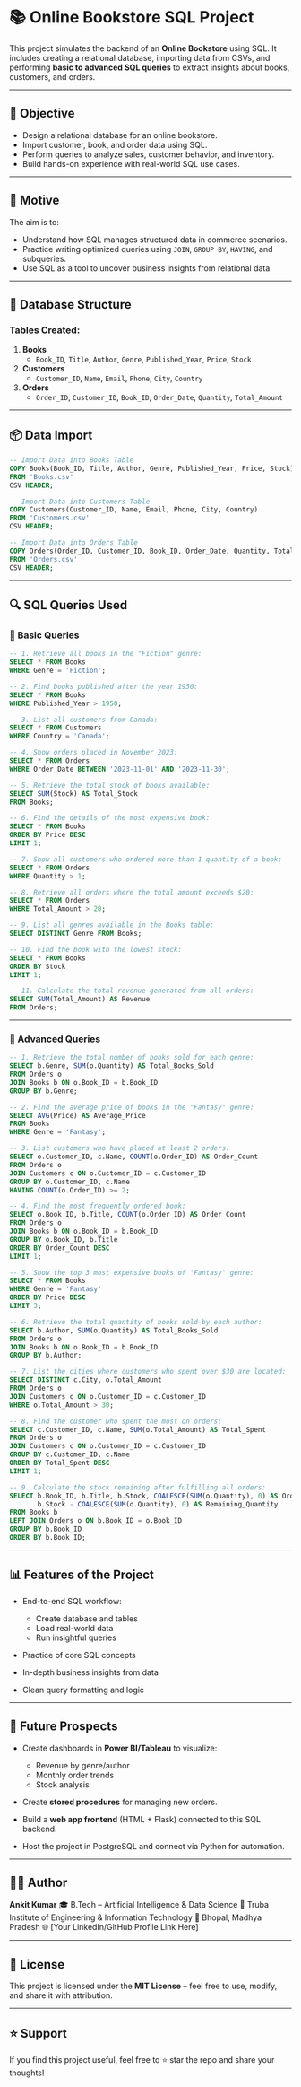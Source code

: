 
# 📚 Online Bookstore SQL Project

This project simulates the backend of an **Online Bookstore** using SQL. It includes creating a relational database, importing data from CSVs, and performing **basic to advanced SQL queries** to extract insights about books, customers, and orders.

---

## 🎯 Objective

- Design a relational database for an online bookstore.
- Import customer, book, and order data using SQL.
- Perform queries to analyze sales, customer behavior, and inventory.
- Build hands-on experience with real-world SQL use cases.

---

## 🧠 Motive

The aim is to:
- Understand how SQL manages structured data in commerce scenarios.
- Practice writing optimized queries using `JOIN`, `GROUP BY`, `HAVING`, and subqueries.
- Use SQL as a tool to uncover business insights from relational data.

---

## 🧱 Database Structure

### Tables Created:
1. **Books**
   - `Book_ID`, `Title`, `Author`, `Genre`, `Published_Year`, `Price`, `Stock`
2. **Customers**
   - `Customer_ID`, `Name`, `Email`, `Phone`, `City`, `Country`
3. **Orders**
   - `Order_ID`, `Customer_ID`, `Book_ID`, `Order_Date`, `Quantity`, `Total_Amount`

---

## 📦 Data Import

```sql
-- Import Data into Books Table
COPY Books(Book_ID, Title, Author, Genre, Published_Year, Price, Stock) 
FROM 'Books.csv' 
CSV HEADER;

-- Import Data into Customers Table
COPY Customers(Customer_ID, Name, Email, Phone, City, Country) 
FROM 'Customers.csv' 
CSV HEADER;

-- Import Data into Orders Table
COPY Orders(Order_ID, Customer_ID, Book_ID, Order_Date, Quantity, Total_Amount) 
FROM 'Orders.csv' 
CSV HEADER;
````

---

## 🔍 SQL Queries Used

### 🔹 Basic Queries

```sql
-- 1. Retrieve all books in the "Fiction" genre:
SELECT * FROM Books 
WHERE Genre = 'Fiction';

-- 2. Find books published after the year 1950:
SELECT * FROM Books 
WHERE Published_Year > 1950;

-- 3. List all customers from Canada:
SELECT * FROM Customers 
WHERE Country = 'Canada';

-- 4. Show orders placed in November 2023:
SELECT * FROM Orders 
WHERE Order_Date BETWEEN '2023-11-01' AND '2023-11-30';

-- 5. Retrieve the total stock of books available:
SELECT SUM(Stock) AS Total_Stock
FROM Books;

-- 6. Find the details of the most expensive book:
SELECT * FROM Books 
ORDER BY Price DESC 
LIMIT 1;

-- 7. Show all customers who ordered more than 1 quantity of a book:
SELECT * FROM Orders 
WHERE Quantity > 1;

-- 8. Retrieve all orders where the total amount exceeds $20:
SELECT * FROM Orders 
WHERE Total_Amount > 20;

-- 9. List all genres available in the Books table:
SELECT DISTINCT Genre FROM Books;

-- 10. Find the book with the lowest stock:
SELECT * FROM Books 
ORDER BY Stock 
LIMIT 1;

-- 11. Calculate the total revenue generated from all orders:
SELECT SUM(Total_Amount) AS Revenue 
FROM Orders;
```

---

### 🔹 Advanced Queries

```sql
-- 1. Retrieve the total number of books sold for each genre:
SELECT b.Genre, SUM(o.Quantity) AS Total_Books_Sold
FROM Orders o
JOIN Books b ON o.Book_ID = b.Book_ID
GROUP BY b.Genre;

-- 2. Find the average price of books in the "Fantasy" genre:
SELECT AVG(Price) AS Average_Price
FROM Books
WHERE Genre = 'Fantasy';

-- 3. List customers who have placed at least 2 orders:
SELECT o.Customer_ID, c.Name, COUNT(o.Order_ID) AS Order_Count
FROM Orders o
JOIN Customers c ON o.Customer_ID = c.Customer_ID
GROUP BY o.Customer_ID, c.Name
HAVING COUNT(o.Order_ID) >= 2;

-- 4. Find the most frequently ordered book:
SELECT o.Book_ID, b.Title, COUNT(o.Order_ID) AS Order_Count
FROM Orders o
JOIN Books b ON o.Book_ID = b.Book_ID
GROUP BY o.Book_ID, b.Title
ORDER BY Order_Count DESC
LIMIT 1;

-- 5. Show the top 3 most expensive books of 'Fantasy' genre:
SELECT * FROM Books
WHERE Genre = 'Fantasy'
ORDER BY Price DESC 
LIMIT 3;

-- 6. Retrieve the total quantity of books sold by each author:
SELECT b.Author, SUM(o.Quantity) AS Total_Books_Sold
FROM Orders o
JOIN Books b ON o.Book_ID = b.Book_ID
GROUP BY b.Author;

-- 7. List the cities where customers who spent over $30 are located:
SELECT DISTINCT c.City, o.Total_Amount
FROM Orders o
JOIN Customers c ON o.Customer_ID = c.Customer_ID
WHERE o.Total_Amount > 30;

-- 8. Find the customer who spent the most on orders:
SELECT c.Customer_ID, c.Name, SUM(o.Total_Amount) AS Total_Spent
FROM Orders o
JOIN Customers c ON o.Customer_ID = c.Customer_ID
GROUP BY c.Customer_ID, c.Name
ORDER BY Total_Spent DESC
LIMIT 1;

-- 9. Calculate the stock remaining after fulfilling all orders:
SELECT b.Book_ID, b.Title, b.Stock, COALESCE(SUM(o.Quantity), 0) AS Order_Quantity,  
       b.Stock - COALESCE(SUM(o.Quantity), 0) AS Remaining_Quantity
FROM Books b
LEFT JOIN Orders o ON b.Book_ID = o.Book_ID
GROUP BY b.Book_ID 
ORDER BY b.Book_ID;
```

---

## 📊 Features of the Project

* End-to-end SQL workflow:

  * Create database and tables
  * Load real-world data
  * Run insightful queries
* Practice of core SQL concepts
* In-depth business insights from data
* Clean query formatting and logic

---

## 🔮 Future Prospects

* Create dashboards in **Power BI/Tableau** to visualize:

  * Revenue by genre/author
  * Monthly order trends
  * Stock analysis
* Create **stored procedures** for managing new orders.
* Build a **web app frontend** (HTML + Flask) connected to this SQL backend.
* Host the project in PostgreSQL and connect via Python for automation.

---

## 👨‍💻 Author

**Ankit Kumar**
🎓 B.Tech – Artificial Intelligence & Data Science
🏫 Truba Institute of Engineering & Information Technology
📍 Bhopal, Madhya Pradesh
🌐 \[Your LinkedIn/GitHub Profile Link Here]

---

## 📜 License

This project is licensed under the **MIT License** – feel free to use, modify, and share it with attribution.

---

## ⭐ Support

If you find this project useful, feel free to ⭐ star the repo and share your thoughts!


